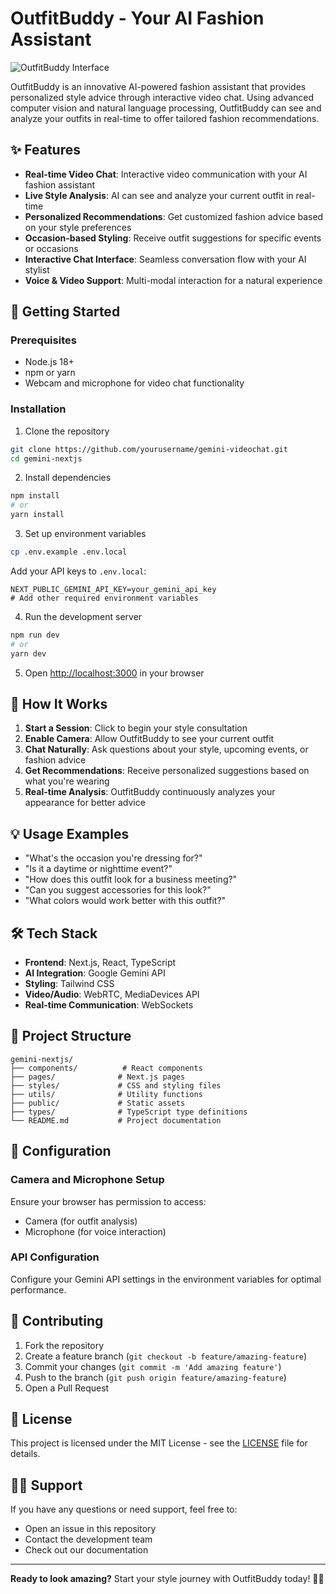 # OutfitBuddy - Your AI Fashion Assistant

![OutfitBuddy Interface](screenshot.png)

OutfitBuddy is an innovative AI-powered fashion assistant that provides personalized style advice through interactive video chat. Using advanced computer vision and natural language processing, OutfitBuddy can see and analyze your outfits in real-time to offer tailored fashion recommendations.

## ✨ Features

- **Real-time Video Chat**: Interactive video communication with your AI fashion assistant
- **Live Style Analysis**: AI can see and analyze your current outfit in real-time
- **Personalized Recommendations**: Get customized fashion advice based on your style preferences
- **Occasion-based Styling**: Receive outfit suggestions for specific events or occasions
- **Interactive Chat Interface**: Seamless conversation flow with your AI stylist
- **Voice & Video Support**: Multi-modal interaction for a natural experience

## 🚀 Getting Started

### Prerequisites

- Node.js 18+ 
- npm or yarn
- Webcam and microphone for video chat functionality

### Installation

1. Clone the repository
```bash
git clone https://github.com/yourusername/gemini-videochat.git
cd gemini-nextjs
```

2. Install dependencies
```bash
npm install
# or
yarn install
```

3. Set up environment variables
```bash
cp .env.example .env.local
```

Add your API keys to `.env.local`:
```env
NEXT_PUBLIC_GEMINI_API_KEY=your_gemini_api_key
# Add other required environment variables
```

4. Run the development server
```bash
npm run dev
# or
yarn dev
```

5. Open [http://localhost:3000](http://localhost:3000) in your browser

## 🎯 How It Works

1. **Start a Session**: Click to begin your style consultation
2. **Enable Camera**: Allow OutfitBuddy to see your current outfit
3. **Chat Naturally**: Ask questions about your style, upcoming events, or fashion advice
4. **Get Recommendations**: Receive personalized suggestions based on what you're wearing
5. **Real-time Analysis**: OutfitBuddy continuously analyzes your appearance for better advice

## 💡 Usage Examples

- "What's the occasion you're dressing for?"
- "Is it a daytime or nighttime event?"
- "How does this outfit look for a business meeting?"
- "Can you suggest accessories for this look?"
- "What colors would work better with this outfit?"

## 🛠️ Tech Stack

- **Frontend**: Next.js, React, TypeScript
- **AI Integration**: Google Gemini API
- **Styling**: Tailwind CSS
- **Video/Audio**: WebRTC, MediaDevices API
- **Real-time Communication**: WebSockets

## 📁 Project Structure

```
gemini-nextjs/
├── components/          # React components
├── pages/              # Next.js pages
├── styles/             # CSS and styling files
├── utils/              # Utility functions
├── public/             # Static assets
├── types/              # TypeScript type definitions
└── README.md           # Project documentation
```

## 🔧 Configuration

### Camera and Microphone Setup

Ensure your browser has permission to access:
- Camera (for outfit analysis)
- Microphone (for voice interaction)

### API Configuration

Configure your Gemini API settings in the environment variables for optimal performance.

## 🤝 Contributing

1. Fork the repository
2. Create a feature branch (`git checkout -b feature/amazing-feature`)
3. Commit your changes (`git commit -m 'Add amazing feature'`)
4. Push to the branch (`git push origin feature/amazing-feature`)
5. Open a Pull Request

## 📝 License

This project is licensed under the MIT License - see the [LICENSE](LICENSE) file for details.

## 🙋‍♀️ Support

If you have any questions or need support, feel free to:
- Open an issue in this repository
- Contact the development team
- Check out our documentation

---

**Ready to look amazing?** Start your style journey with OutfitBuddy today! 👗✨
